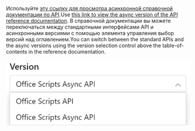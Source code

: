 <span data-ttu-id="a17cd-101">Используйте [эту ссылку для просмотра асинхронной справочной документации по API](/javascript/api/office-scripts/excelscript?view=office-scripts-async&preserve-view=true).</span><span class="sxs-lookup"><span data-stu-id="a17cd-101">Use [this link to view the async version of the API reference documentation](/javascript/api/office-scripts/excelscript?view=office-scripts-async&preserve-view=true).</span></span> <span data-ttu-id="a17cd-102">В справочной документации вы можете переключаться между стандартными интерфейсами API и асинхронными версиями с помощью элемента управления выбор версий над оглавлением.</span><span class="sxs-lookup"><span data-stu-id="a17cd-102">You can switch between the standard APIs and the async versions using the version selection control above the table-of-contents in the reference documentation.</span></span>

![Элемент управления "Выбор версии" в справочной документации.](../images/reference-documentation-version-picker.png)
